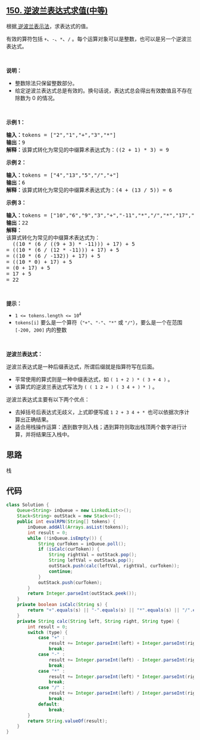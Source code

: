 ## [150. 逆波兰表达式求值(中等)](https://leetcode-cn.com/problems/evaluate-reverse-polish-notation/)
<div class="notranslate"><p>根据<a href="https://baike.baidu.com/item/%E9%80%86%E6%B3%A2%E5%85%B0%E5%BC%8F/128437"> 逆波兰表示法</a>，求表达式的值。</p>

<p>有效的算符包括&nbsp;<code>+</code>、<code>-</code>、<code>*</code>、<code>/</code>&nbsp;。每个运算对象可以是整数，也可以是另一个逆波兰表达式。</p>

<p>&nbsp;</p>

<p><strong>说明：</strong></p>

<ul>
	<li>整数除法只保留整数部分。</li>
	<li>给定逆波兰表达式总是有效的。换句话说，表达式总会得出有效数值且不存在除数为 0 的情况。</li>
</ul>

<p>&nbsp;</p>

<p><strong>示例&nbsp;1：</strong></p>

<pre><strong>输入：</strong>tokens = ["2","1","+","3","*"]
<strong>输出：</strong>9
<strong>解释：</strong>该算式转化为常见的中缀算术表达式为：((2 + 1) * 3) = 9
</pre>

<p><strong>示例&nbsp;2：</strong></p>

<pre><strong>输入：</strong>tokens = ["4","13","5","/","+"]
<strong>输出：</strong>6
<strong>解释：</strong>该算式转化为常见的中缀算术表达式为：(4 + (13 / 5)) = 6
</pre>

<p><strong>示例&nbsp;3：</strong></p>

<pre><strong>输入：</strong>tokens = ["10","6","9","3","+","-11","*","/","*","17","+","5","+"]
<strong>输出：</strong>22
<strong>解释：</strong>
该算式转化为常见的中缀算术表达式为：
  ((10 * (6 / ((9 + 3) * -11))) + 17) + 5
= ((10 * (6 / (12 * -11))) + 17) + 5
= ((10 * (6 / -132)) + 17) + 5
= ((10 * 0) + 17) + 5
= (0 + 17) + 5
= 17 + 5
= 22</pre>

<p>&nbsp;</p>

<p><strong>提示：</strong></p>

<ul>
	<li><code>1 &lt;= tokens.length &lt;= 10<sup>4</sup></code></li>
	<li><code>tokens[i]</code> 要么是一个算符（<code>"+"</code>、<code>"-"</code>、<code>"*"</code> 或 <code>"/"</code>），要么是一个在范围 <code>[-200, 200]</code> 内的整数</li>
</ul>

<p>&nbsp;</p>

<p><strong>逆波兰表达式：</strong></p>

<p>逆波兰表达式是一种后缀表达式，所谓后缀就是指算符写在后面。</p>

<ul>
	<li>平常使用的算式则是一种中缀表达式，如 <code>( 1 + 2 ) * ( 3 + 4 )</code> 。</li>
	<li>该算式的逆波兰表达式写法为 <code>( ( 1 2 + ) ( 3 4 + ) * )</code> 。</li>
</ul>

<p>逆波兰表达式主要有以下两个优点：</p>

<ul>
	<li>去掉括号后表达式无歧义，上式即便写成 <code>1 2 + 3 4 + * </code>也可以依据次序计算出正确结果。</li>
	<li>适合用栈操作运算：遇到数字则入栈；遇到算符则取出栈顶两个数字进行计算，并将结果压入栈中。</li>
</ul>
</div>

## 思路
栈

## 代码
```java
class Solution {
    Queue<String> inQueue = new LinkedList<>();
    Stack<String> outStack = new Stack<>();
    public int evalRPN(String[] tokens) {
        inQueue.addAll(Arrays.asList(tokens));
        int result = 0;
        while (!inQueue.isEmpty()) {
            String curToken = inQueue.poll();
            if (isCalc(curToken)) {
                String rightVal = outStack.pop();
                String leftVal = outStack.pop();
                outStack.push(calc(leftVal, rightVal, curToken));
                continue;
            }
            outStack.push(curToken);
        }
        return Integer.parseInt(outStack.peek());
    }
    private boolean isCalc(String s) {
        return "+".equals(s) || "-".equals(s) || "*".equals(s) || "/".equals(s);
    }
    private String calc(String left, String right, String type) {
        int result = 0;
        switch (type) {
            case "+" :
                result += Integer.parseInt(left) + Integer.parseInt(right);
                break;
            case "-" :
                result += Integer.parseInt(left) - Integer.parseInt(right);
                break;
            case "*" :
                result += Integer.parseInt(left) * Integer.parseInt(right);
                break;
            case "/" :
                result += Integer.parseInt(left) / Integer.parseInt(right);
                break;
            default:
                break;
        }
        return String.valueOf(result);
    }
}
```
